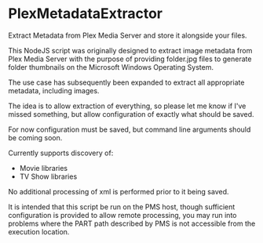 # PlexMetadataExtractor
Extract Metadata from Plex Media Server and store it alongside your files.

This NodeJS script was originally designed to extract image metadata from Plex Media Server with the purpose of providing folder.jpg files to generate folder thumbnails on the Microsoft Windows Operating System.

The use case has subsequently been expanded to extract all appropriate metadata, including images.

The idea is to allow extraction of everything, so please let me know if I've missed something, but allow configuration of exactly what should be saved.

For now configuration must be saved, but command line arguments should be coming soon.

Currently supports discovery of:
 - Movie libraries
 - TV Show libraries

No additional processing of xml is performed prior to it being saved.

It is intended that this script be run on the PMS host, though sufficient configuration is provided to allow remote processing, you may run into problems where the PART path described by PMS is not accessible from the execution location.
